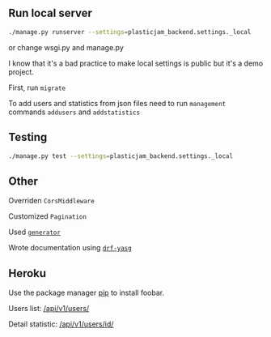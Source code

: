 ## Run local server


```bash
./manage.py runserver --settings=plasticjam_backend.settings._local
```
 or change wsgi.py and manage.py

I know that it's a bad practice to make local settings is public but it's a demo project.

First, run `migrate`

To add users and statistics from json files need to run `management` commands `addusers` and `addstatistics`

## Testing

```bash
./manage.py test --settings=plasticjam_backend.settings._local
```

## Other

Overriden `CorsMiddleware`

Customized `Pagination`

Used [`generator`](https://github.com/m0nte-cr1st0/plasticjam_back/blob/master/apps/users/serializers.py#L81)

Wrote documentation using [`drf-yasg`](https://github.com/m0nte-cr1st0/plasticjam_back/blob/master/apps/users/views.py#L12)

## Heroku

Use the package manager [pip](https://pip.pypa.io/en/stable/) to install foobar.

Users list: [/api/v1/users/](https://plastickjambackend.herokuapp.com/api/v1/users/)

Detail statistic: [/api/v1/users/id/](https://plastickjambackend.herokuapp.com/api/v1/users/1/)
